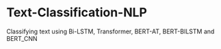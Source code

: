 # Text-Classification-NLP
  Classifying text using Bi-LSTM, Transformer, BERT-AT, BERT-BILSTM and BERT_CNN
